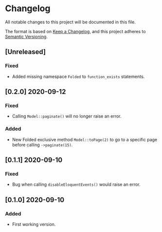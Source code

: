 # Changelog

All notable changes to this project will be documented in this file.

The format is based on [Keep a Changelog](https://keepachangelog.com/en/1.0.0/),
and this project adheres to [Semantic Versioning](https://semver.org/spec/v2.0.0.html).

## [Unreleased]

### Fixed

- Added missing namespace `Folded` to `function_exists` statements.

## [0.2.0] 2020-09-12

### Fixed

- Calling `Model::paginate()` will no longer raise an error.

### Added

- New Folded exclusive method `Model::toPage(2)` to go to a specific page before calling `->paginate(15)`.

## [0.1.1] 2020-09-10

### Fixed

- Bug when calling `disableEloquentEvents()` would raise an error.

## [0.1.0] 2020-09-10

### Added

- First working version.
